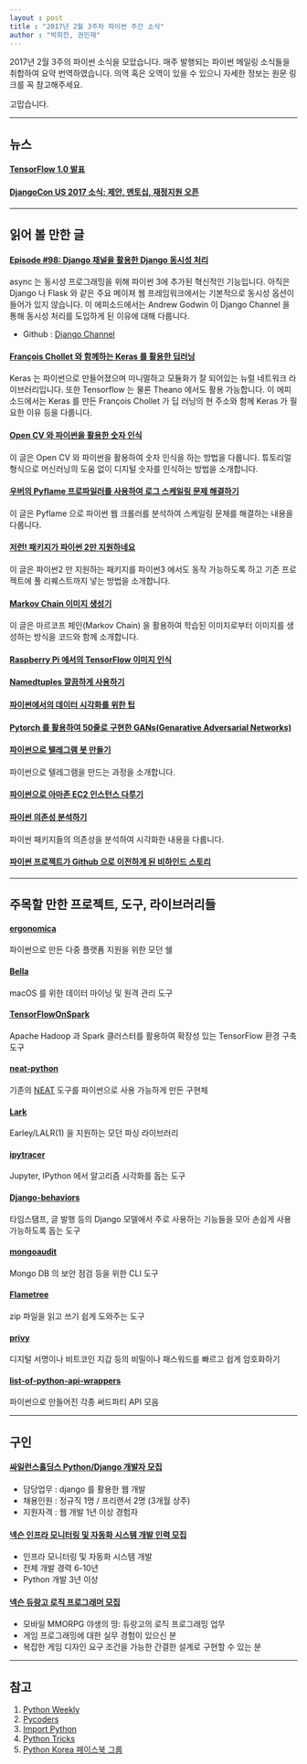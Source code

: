 ```yaml
---
layout : post
title : "2017년 2월 3주차 파이썬 주간 소식"
author : "박희찬, 권민재" 
---
```


2017년 2월 3주의 파이썬 소식을 모았습니다. 매주 발행되는 파이썬 메일링 소식들을 취합하여 요약 번역하였습니다. 의역 혹은 오역이 있을 수 있으니 자세한 정보는 원문 링크를 꼭 참고해주세요.

고맙습니다.

----

## 뉴스

#### [TensorFlow 1.0 발표](https://developers.googleblog.com/2017/02/announcing-tensorflow-10.html)

#### [DjangoCon US 2017 소식: 제안, 멘토십, 재정지원 오픈](https://www.djangoproject.com/weblog/2017/feb/13/djangocon-us-2017-update-call-proposals-mentorship/)

----

## 읽어 볼 만한 글

#### [Episode #98: Django 채널을 활용한 Django 동시성 처리](https://talkpython.fm/episodes/show/98/adding-concurrency-to-django-with-django-channels)
async 는 동시성 프로그래밍을 위해 파이썬 3에 추가된 혁신적인 기능입니다. 아직은 Django 나 Flask 와 같은 주요 메이져 웹 프레임워크에서는 기본적으로 동시성 옵션이 들어가 있지 않습니다. 이 에피소드에서는 Andrew Godwin 이 Django Channel 을 통해 동시성 처리를 도입하게 된 이유에 대해 다룹니다.

- Github : [Django Channel](https://github.com/django/channels)

#### [François Chollet 와 함께하는 Keras 를 활용한 딥러닝](https://softwareengineeringdaily.com/2016/01/29/deep-learning-and-keras-with-francois-chollet/)
Keras 는 파이썬으로 만들어졌으며 미니멀하고 모듈화가 잘 되어있는 뉴럴 네트워크 라이브러리입니다. 또한 Tensorflow 는 물론 Theano 에서도 활용 가능합니다. 이 에피소드에서는 Keras 를 만든 François Chollet 가 딥 러닝의 현 주소와 함께 Keras 가 필요한 이유 등을 다룹니다.

#### [Open CV 와 파이썬을 활용한 숫자 인식](http://www.pyimagesearch.com/2017/02/13/recognizing-digits-with-opencv-and-python/)
이 글은 Open CV 와 파이썬을 활용하여 숫자 인식을 하는 방법을 다룹니다. 튜토리얼 형식으로 머신러닝의 도움 없이 디지털 숫자를 인식하는 방법을 소개합니다.

#### [우버의 Pyflame 프로파일러를 사용하여 로그 스케일링 문제 해결하기](https://benbernardblog.com/using-ubers-pyflame-and-logs-to-tackle-scaling-issues/)
이 글은 Pyflame 으로 파이썬 웹 크롤러를 분석하여 스케일링 문제를 해결하는 내용을 다룹니다.

#### [저런! 패키지가 파이썬 2만 지원하네요](https://medium.com/@anthonypjshaw/oh-no-this-package-is-python-2-only-8e6316f9a02#.l6lzn66vk)
이 글은 파이썬2 만 지원하는 패키지를 파이썬3 에서도 동작 가능하도록 하고 기존 프로젝트에 풀 리퀘스트까지 넣는 방법을 소개합니다.

#### [Markov Chain 이미지 생성기](https://jonnoftw.github.io/2017/01/18/markov-chain-image-generation)
이 글은 마르코프 체인(Markov Chain) 을 활용하여 학습된 이미지로부터 이미지를 생성하는 방식을 코드와 함께 소개합니다. 

#### [Raspberry Pi 에서의 TensorFlow 이미지 인식](http://svds.com/tensorflow-image-recognition-raspberry-pi/)

#### [Namedtuples 깔끔하게 사용하기](https://dbader.org/blog/writing-clean-python-with-namedtuples)

#### [파이썬에서의 데이터 시각화를 위한 팁](https://www.dataquest.io/blog/how-to-communicate-with-data/)

#### [Pytorch 를 활용하여 50줄로 구현한 GANs(Genarative Adversarial Networks)](https://medium.com/@devnag/generative-adversarial-networks-gans-in-50-lines-of-code-pytorch-e81b79659e3f#.vvodfsp0j)

#### [파이썬으로 텔레그램 봇 만들기](https://khashtamov.com/2017/02/how-to-create-a-telegram-bot-using-python/)
파이썬으로 텔레그램을 만드는 과정을 소개합니다.

#### [파이썬으로 아마존 EC2 인스턴스 다루기](https://mattmccullo.com/blog/managing-aws-ec2-instances-python/)

#### [파이썬 의존성 분석하기](http://kgullikson88.github.io/blog/pypi-analysis.html)
파이썬 패키지들의 의존성을 분석하여 시각화한 내용을 다룹니다.

#### [파이썬 프로젝트가 Github 으로 이전하게 된 비하인드 스토리](https://snarky.ca/the-history-behind-the-decision-to-move-python-to-github/)

----

## 주목할 만한 프로젝트, 도구, 라이브러리들

#### [ergonomica](https://github.com/ergonomica/ergonomica)
파이썬으로 만든 다중 플랫폼 지원을 위한 모던 쉘

#### [Bella](https://github.com/manwhoami/Bella)
macOS 를 위한 데이터 마이닝 및 원격 관리 도구

#### [TensorFlowOnSpark](https://github.com/yahoo/TensorFlowOnSpark)
Apache Hadoop 과 Spark 클러스터를 활용하여 확장성 있는 TensorFlow 환경 구축 도구

#### [neat-python](https://github.com/CodeReclaimers/neat-python)
기존의 [NEAT](http://www.cs.ucf.edu/~kstanley/neat.html) 도구를 파이썬으로 사용 가능하게 만든 구현체

#### [Lark](https://github.com/erezsh/Lark) 
Earley/LALR(1) 을 지원하는 모던 파싱 라이브러리

#### [ipytracer](https://github.com/sn0wle0pard/ipytracer)
Jupyter, IPython 에서 알고리즘 시각화를 돕는 도구

#### [Django-behaviors](https://github.com/audiolion/django-behaviors)
타임스탬프, 글 발행 등의 Django 모델에서 주로 사용하는 기능들을 모아 손쉽게 사용 가능하도록 돕는 도구

#### [mongoaudit](https://github.com/stampery/mongoaudit)
Mongo DB 의 보안 점검 등을 위한 CLI 도구

#### [Flametree](https://github.com/Edinburgh-Genome-Foundry/Flametree)
zip 파일을 읽고 쓰기 쉽게 도와주는 도구

#### [privy](https://github.com/ofek/privy)
디지털 서명이나 비트코인 지갑 등의 비밀이나 패스워드를 빠르고 쉽게 암호화하기

#### [list-of-python-api-wrappers](https://github.com/realpython/list-of-python-api-wrappers)
파이썬으로 만들어진 각종 써드파티 API 모음

----

## 구인

#### [싸일런스홀딩스 Python/Django 개발자 모집](https://github.com/inqpia/jobs/)
- 담당업무 : django 를 활용한 웹 개발
- 채용인원 : 정규직 1명 / 프리랜서 2명 (3개월 상주)
- 지원자격 : 웹 개발 1년 이상 경험자

#### [넥슨 인프라 모니터링 및 자동화 시스템 개발 인력 모집](https://career.nexon.com/user/recruit/notice/noticeView?joinCorp=NX&reNo=20170070)
- 인프라 모니터링 및 자동화 시스템 개발 
- 전체 개발 경력 6-10년 
- Python 개발 3년 이상 

#### [넥슨 듀랑고 로직 프로그래머 모집](https://career.nexon.com/user/recruit/notice/noticeView?joinCorp=NX&reNo=20170059)
- 모바일 MMORPG 야생의 땅: 듀랑고의 로직 프로그래밍 업무 
- 게임 프로그래밍에 대한 실무 경험이 있으신 분 
- 복잡한 게임 디자인 요구 조건을 가능한 간결한 설계로 구현할 수 있는 분 

----

## 참고
1. [Python Weekly](http://www.pythonweekly.com)
2. [Pycoders](http://pycoders.com)
3. [Import Python](http://importpython.com/newsletter/)
4. [Python Tricks](https://www.getdrip.com/forms/74410913/submissions/new)
5. [Python Korea 페이스북 그룹](https://www.facebook.com/groups/pythonkorea)